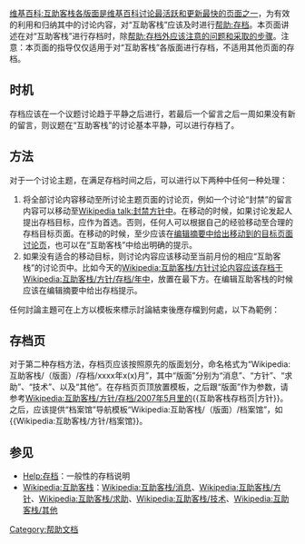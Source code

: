 [维基百科:互助客栈各版面是](https://zh.wikipedia.org/wiki/维基百科:互助客栈 "wikilink")[维基百科](../Page/维基百科.md "wikilink")[讨论最活跃和更新最快的页面之一](https://zh.wikipedia.org/wiki/Wikipedia:讨论 "wikilink")，为有效的利用和归纳其中的讨论内容，对“互助客栈”应该及时进行[帮助:存档](https://zh.wikipedia.org/wiki/帮助:存档 "wikilink")。本页面讲述在对“互助客栈”进行存档时，除[帮助:存档外应该注意的问题和采取的步骤](https://zh.wikipedia.org/wiki/帮助:存档 "wikilink")。注意：本页面的指导仅仅适用于对“互助客栈”各版面进行存档，不适用其他页面的存档。

## 时机

存档应该在一个议题讨论趋于平静之后进行，若最后一个留言之后一周如果没有新的留言，则议题在“互助客栈”的讨论基本平静，可以进行存档了。

## 方法

对于一个讨论主题，在满足存档时间之后，可以进行以下两种中任何一种处理：

1.  将全部讨论内容移动至所讨论主题页面的讨论页，例如一个讨论“封禁”的留言内容可以移动至[Wikipedia talk:封禁方针中](https://zh.wikipedia.org/wiki/Wikipedia_talk:封禁方针 "wikilink")。在移动的时候，如果讨论发起人提出存档目标，应作为首选。否则，任何人可以根据自己的经验移动至合理的存档目标页面。在移动的时候，至少应该在[编辑摘要中给出移动到的目标页面讨论页](https://zh.wikipedia.org/wiki/Wikipedia:编辑摘要 "wikilink")，也可以在“互助客栈”中给出明确的提示。
2.  如果没有适合的移动目标，则讨论内容应该移动至当前月份的相应“互助客栈”的讨论页中。比如今天的[Wikipedia:互助客栈/方针讨论内容应该存档于](https://zh.wikipedia.org/wiki/Wikipedia:互助客栈/方针 "wikilink")[Wikipedia:互助客栈/方针/存档/年中](https://zh.wikipedia.org/wiki/Wikipedia:互助客栈/方针/存档/{{CURRENTYEAR}}年{{CURRENTMONTHNAME}} "wikilink")，放置在最下方。在编辑互助客栈的时候应该在编辑摘要中给出存档提示。

任何討論主題可在上方以模板來標示討論結束後應存檔到何處，以下為範例：

## 存档页

对于第二种存档方法，存档页应该按照原先的版面划分，命名格式为“Wikipedia:互助客栈/（版面）/存档/xxxx年x(x)月”，其中“版面”分别为“消息”、“方针”、“求助”、“技术”、以及“其他”。在存档页页顶放置模板，之后跟“版面”作为参数，请参考[Wikipedia:互助客栈/方针/存档/2007年5月里的](https://zh.wikipedia.org/wiki/Wikipedia:互助客栈/方针/存档/2007年5月 "wikilink"){{互助客栈存档页|方针}}。之后，应该提供“档案馆”导航模板“Wikipedia:互助客栈/（版面）/档案馆”，如{{Wikipedia:互助客栈/方针/档案馆}}。

## 参见

  - [Help:存档](https://zh.wikipedia.org/wiki/Help:存档 "wikilink")：一般性的存档说明
  - [Wikipedia:互助客栈](https://zh.wikipedia.org/wiki/Wikipedia:互助客栈 "wikilink")：[Wikipedia:互助客栈/消息](https://zh.wikipedia.org/wiki/Wikipedia:互助客栈/消息 "wikilink")、[Wikipedia:互助客栈/方针](https://zh.wikipedia.org/wiki/Wikipedia:互助客栈/方针 "wikilink")、[Wikipedia:互助客栈/求助](https://zh.wikipedia.org/wiki/Wikipedia:互助客栈/求助 "wikilink")、[Wikipedia:互助客栈/技术](https://zh.wikipedia.org/wiki/Wikipedia:互助客栈/技术 "wikilink")、[Wikipedia:互助客栈/其他](https://zh.wikipedia.org/wiki/Wikipedia:互助客栈/其他 "wikilink")

[Category:帮助文档](https://zh.wikipedia.org/wiki/Category:帮助文档 "wikilink")